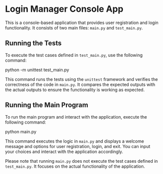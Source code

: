 # Login Manager Console App

This is a console-based application that provides user registration and login functionality. It consists of two main files: `main.py` and `test_main.py`.

## Running the Tests

To execute the test cases defined in `test_main.py`, use the following command:

python -m unittest test_main.py


This command runs the tests using the `unittest` framework and verifies the correctness of the code in `main.py`. It compares the expected outputs with the actual outputs to ensure the functionality is working as expected.

## Running the Main Program

To run the main program and interact with the application, execute the following command:

python main.py


This command executes the logic in `main.py` and displays a welcome message and options for user registration, login, and exit. You can input your choices and interact with the application accordingly.

Please note that running `main.py` does not execute the test cases defined in `test_main.py`. It focuses on the actual functionality of the application.